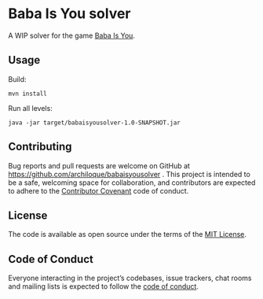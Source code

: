 # Baba Is You solver

A WIP solver for the game [Baba Is You](https://hempuli.com/baba/).

## Usage

Build:

```
mvn install
```

Run all levels:
```
java -jar target/babaisyousolver-1.0-SNAPSHOT.jar 
```

 
## Contributing

Bug reports and pull requests are welcome on GitHub at https://github.com/archiloque/babaisyousolver .
This project is intended to be a safe, welcoming space for collaboration, and contributors are expected to adhere to the [Contributor Covenant](http://contributor-covenant.org) code of conduct.

## License

The code is available as open source under the terms of the [MIT License](https://opensource.org/licenses/MIT).

## Code of Conduct

Everyone interacting in the project’s codebases, issue trackers, chat rooms and mailing lists is expected to follow the [code of conduct](https://github.com/archiloque/babaisyousolver/blob/master/CODE_OF_CONDUCT.md).
